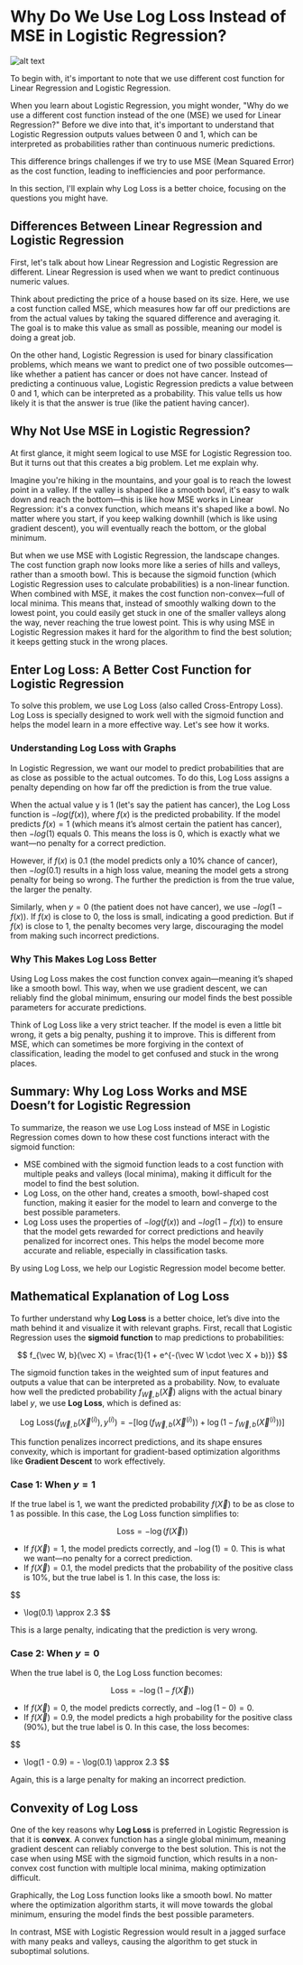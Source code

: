 # Why Do We Use Log Loss Instead of MSE in Logistic Regression?

![alt text](images/image-5.jpg)

To begin with, it's important to note that we use different cost function for Linear Regression and Logistic Regression.

When you learn about Logistic Regression, you might wonder, "Why do we use a different cost function instead of the one (MSE) we used for Linear Regression?" Before we dive into that, it's important to understand that Logistic Regression outputs values between 0 and 1, which can be interpreted as probabilities rather than continuous numeric predictions. 

This difference brings challenges if we try to use MSE (Mean Squared Error) as the cost function, leading to inefficiencies and poor performance. 

In this section, I'll explain why Log Loss is a better choice, focusing on the questions you might have.

## Differences Between Linear Regression and Logistic Regression

First, let's talk about how Linear Regression and Logistic Regression are different. Linear Regression is used when we want to predict continuous numeric values.

Think about predicting the price of a house based on its size. Here, we use a cost function called MSE, which measures how far off our predictions are from the actual values by taking the squared difference and averaging it. The goal is to make this value as small as possible, meaning our model is doing a great job.

On the other hand, Logistic Regression is used for binary classification problems, which means we want to predict one of two possible outcomes—like whether a patient has cancer or does not have cancer. Instead of predicting a continuous value, Logistic Regression predicts a value between 0 and 1, which can be interpreted as a probability. This value tells us how likely it is that the answer is true (like the patient having cancer).

## Why Not Use MSE in Logistic Regression?

At first glance, it might seem logical to use MSE for Logistic Regression too. But it turns out that this creates a big problem. Let me explain why.

Imagine you're hiking in the mountains, and your goal is to reach the lowest point in a valley. If the valley is shaped like a smooth bowl, it's easy to walk down and reach the bottom—this is like how MSE works in Linear Regression: it's a convex function, which means it's shaped like a bowl. No matter where you start, if you keep walking downhill (which is like using gradient descent), you will eventually reach the bottom, or the global minimum.

But when we use MSE with Logistic Regression, the landscape changes. The cost function graph now looks more like a series of hills and valleys, rather than a smooth bowl. This is because the sigmoid function (which Logistic Regression uses to calculate probabilities) is a non-linear function. When combined with MSE, it makes the cost function non-convex—full of local minima. This means that, instead of smoothly walking down to the lowest point, you could easily get stuck in one of the smaller valleys along the way, never reaching the true lowest point. This is why using MSE in Logistic Regression makes it hard for the algorithm to find the best solution; it keeps getting stuck in the wrong places.

## Enter Log Loss: A Better Cost Function for Logistic Regression

To solve this problem, we use Log Loss (also called Cross-Entropy Loss). Log Loss is specially designed to work well with the sigmoid function and helps the model learn in a more effective way. Let's see how it works.

### Understanding Log Loss with Graphs

In Logistic Regression, we want our model to predict probabilities that are as close as possible to the actual outcomes. To do this, Log Loss assigns a penalty depending on how far off the prediction is from the true value.

When the actual value y is 1 (let's say the patient has cancer), the Log Loss function is $-log(f(x))$, where $f(x)$ is the predicted probability. If the model predicts $f(x) = 1$ (which means it’s almost certain the patient has cancer), then $-log(1)$ equals $0$. This means the loss is 0, which is exactly what we want—no penalty for a correct prediction.

However, if $f(x)$ is 0.1 (the model predicts only a 10% chance of cancer), then $-log(0.1)$ results in a high loss value, meaning the model gets a strong penalty for being so wrong. The further the prediction is from the true value, the larger the penalty.

Similarly, when $y = 0$ (the patient does not have cancer), we use $-log(1 - f(x))$. If $f(x)$ is close to 0, the loss is small, indicating a good prediction. But if $f(x)$ is close to 1, the penalty becomes very large, discouraging the model from making such incorrect predictions.

### Why This Makes Log Loss Better

Using Log Loss makes the cost function convex again—meaning it’s shaped like a smooth bowl. This way, when we use gradient descent, we can reliably find the global minimum, ensuring our model finds the best possible parameters for accurate predictions.

Think of Log Loss like a very strict teacher. If the model is even a little bit wrong, it gets a big penalty, pushing it to improve. This is different from MSE, which can sometimes be more forgiving in the context of classification, leading the model to get confused and stuck in the wrong places.

## Summary: Why Log Loss Works and MSE Doesn’t for Logistic Regression

To summarize, the reason we use Log Loss instead of MSE in Logistic Regression comes down to how these cost functions interact with the sigmoid function:

- MSE combined with the sigmoid function leads to a cost function with multiple peaks and valleys (local minima), making it difficult for the model to find the best solution.
- Log Loss, on the other hand, creates a smooth, bowl-shaped cost function, making it easier for the model to learn and converge to the best possible parameters.
- Log Loss uses the properties of $-log(f(x))$ and $-log(1 - f(x))$ to ensure that the model gets rewarded for correct predictions and heavily penalized for incorrect ones. This helps the model become more accurate and reliable, especially in classification tasks.

By using Log Loss, we help our Logistic Regression model become better.

## Mathematical Explanation of Log Loss

To further understand why **Log Loss** is a better choice, let’s dive into the math behind it and visualize it with relevant graphs. First, recall that Logistic Regression uses the **sigmoid function** to map predictions to probabilities:

$$
f_{\vec W, b}(\vec X) = \frac{1}{1 + e^{-(\vec W \cdot \vec X + b)}}
$$

The sigmoid function takes in the weighted sum of input features and outputs a value that can be interpreted as a probability. Now, to evaluate how well the predicted probability $f_{\vec W, b}(\vec X)$ aligns with the actual binary label $y$, we use **Log Loss**, which is defined as:

$$
\text{Log Loss}(f_{\vec W, b}(\vec X^{(i)}), y^{(i)}) = - \left[\log(f_{\vec W, b}(\vec X^{(i)})) + \log(1 - f_{\vec W, b}(\vec X^{(i)})) \right]
$$

This function penalizes incorrect predictions, and its shape ensures convexity, which is important for gradient-based optimization algorithms like **Gradient Descent** to work effectively.

### Case 1: When $y = 1$

If the true label is 1, we want the predicted probability $f(\vec X)$ to be as close to 1 as possible. In this case, the Log Loss function simplifies to:

$$
\text{Loss} = - \log(f(\vec X))
$$

- If $f(\vec X) = 1$, the model predicts correctly, and $- \log(1) = 0$. This is what we want—no penalty for a correct prediction.
- If $f(\vec X) = 0.1$, the model predicts that the probability of the positive class is 10%, but the true label is 1. In this case, the loss is:

$$
- \log(0.1) \approx 2.3
$$

This is a large penalty, indicating that the prediction is very wrong.

### Case 2: When $y = 0$

When the true label is 0, the Log Loss function becomes:

$$
\text{Loss} = - \log(1 - f(\vec X))
$$

- If $f(\vec X) = 0$, the model predicts correctly, and $- \log(1 - 0) = 0$.
- If $f(\vec X) = 0.9$, the model predicts a high probability for the positive class (90%), but the true label is 0. In this case, the loss becomes:

$$
- \log(1 - 0.9) = - \log(0.1) \approx 2.3
$$

Again, this is a large penalty for making an incorrect prediction.

## Convexity of Log Loss

One of the key reasons why **Log Loss** is preferred in Logistic Regression is that it is **convex**. A convex function has a single global minimum, meaning gradient descent can reliably converge to the best solution. This is not the case when using MSE with the sigmoid function, which results in a non-convex cost function with multiple local minima, making optimization difficult.

Graphically, the Log Loss function looks like a smooth bowl. No matter where the optimization algorithm starts, it will move towards the global minimum, ensuring the model finds the best possible parameters. 

In contrast, MSE with Logistic Regression would result in a jagged surface with many peaks and valleys, causing the algorithm to get stuck in suboptimal solutions.
